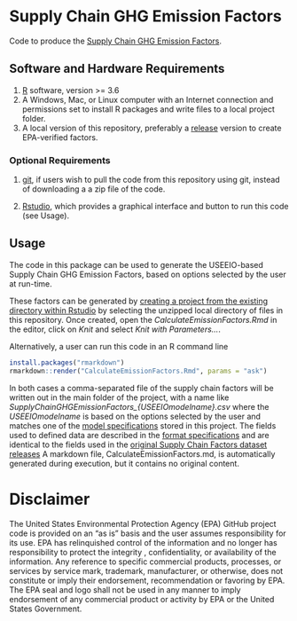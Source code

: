 # Supply Chain GHG Emission Factors

Code to produce the [Supply Chain GHG Emission
Factors](https://cfpub.epa.gov/si/si_public_record_Report.cfm?dirEntryId=349324).

## Software and Hardware Requirements

1.  [R](https://www.r-project.org/) software, version &gt;= 3.6
2.  A Windows, Mac, or Linux computer with an Internet connection and
    permissions set to install R packages and write files to a local
    project folder.
3.  A local version of this repository, preferably a
    [release](https://github.com/USEPA/supply-chain-factors/releases)
    version to create EPA-verified factors.

### Optional Requirements

1.  [git](https://github.com/git-guides/install-git), if users wish to
    pull the code from this repository using git, instead of downloading
    a a zip file of the code.

2.  [Rstudio](https://www.rstudio.com/products/rstudio/download/#download),
    which provides a graphical interface and button to run this code
    (see Usage).

## Usage

The code in this package can be used to generate the USEEIO-based Supply
Chain GHG Emission Factors, based on options selected by the user at
run-time.

These factors can be generated by [creating a project from the existing
directory within
Rstudio](https://support.rstudio.com/hc/en-us/articles/200526207-Using-RStudio-Projects)
by selecting the unzipped local directory of files in this repository.
Once created, open the *CalculateEmissionFactors.Rmd* in the editor,
click on *Knit* and select *Knit with Parameters…*.

Alternatively, a user can run this code in an R command line

``` r
install.packages("rmarkdown")
rmarkdown::render("CalculateEmissionFactors.Rmd", params = "ask")
```

In both cases a comma-separated file of the supply chain factors will be
written out in the main folder of the project, with a name like
*SupplyChainGHGEmissionFactors\_{USEEIOmodelname}.csv* where the
*USEEIOmodelname* is based on the options selected by the user and
matches one of the [model specifications](model-specs/) stored in this
project. The fields used to defined data are described in the [format
specifications](format-specs/) and are identical to the fields used in
the [original Supply Chain Factors dataset
releases](https://cfpub.epa.gov/si/si_public_record_Report.cfm?dirEntryId=349324)
A markdown file, CalculateEmissionFactors.md, is automatically generated
during execution, but it contains no original content.

# Disclaimer

The United States Environmental Protection Agency (EPA) GitHub project
code is provided on an “as is” basis and the user assumes responsibility
for its use. EPA has relinquished control of the information and no
longer has responsibility to protect the integrity , confidentiality, or
availability of the information. Any reference to specific commercial
products, processes, or services by service mark, trademark,
manufacturer, or otherwise, does not constitute or imply their
endorsement, recommendation or favoring by EPA. The EPA seal and logo
shall not be used in any manner to imply endorsement of any commercial
product or activity by EPA or the United States Government.
